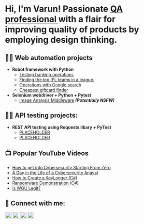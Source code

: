<h1>Hi, I'm Varun! Passionate <a href="https://www.linkedin.com/in/varunsingh-sisodia/">QA professional </a> with a flair for improving quality of products by employing design thinking.

<h2>👨‍💻 Web automation projects</h2>

- <b>Robot framework with Python</b>
  - [Testing banking operations](https://github.com/varunsisodia95/Robot-framework-with-python/tree/main/TestingBankOperations)
  - [Finding the top IPL teams in a league.](https://github.com/varunsisodia95/Robot-framework-with-python/tree/main/TopIPL)
  - [Operations with Google search](https://github.com/varunsisodia95/Robot-framework-with-python/tree/main/TopGoogleResults)
  - [Cheapest giftcard finder](https://github.com/varunsisodia95/Robot-framework-with-python/tree/main/CheapestGiftCards)
- <b>Selenium webdriver + Python + Pytest</b>
  - [Image Analysis Middleware](https://github.com/joshmadakor1/4chan-Image-Analysis-Middleware-C964) <b><i>(Potentially NSFW)</b></i>

<h2>👨‍💻 API testing projects: </h2>

- <b>REST API testing using Requests libary + PyTest</b>
  - [PLACEHOLDER](https://github.com/varunsisodia95/Robot-framework-with-python/tree/main/TestingBankOperations)
  - [PLACEHOLDER](https://github.com/varunsisodia95/Robot-framework-with-python/tree/main/TestingBankOperations)

<h2>📺 Popular YouTube Videos</h2>

- [How to get into Cybersecurity Starting From Zero](https://www.youtube.com/watch?v=a83ASGn_V_s)
- [A Day in the Life of a Cybersecurity Anayst](https://www.youtube.com/watch?v=uHy3oM7NnoU)
- [How to Create a KeyLogger (C#)](https://www.youtube.com/watch?v=N-L9hklSlNk)
- [Ransomware Demonstration (C#)](https://www.youtube.com/watch?v=OfvdQeh79s0)
- [Is WGU Legit?](https://www.youtube.com/watch?v=E2MwRWxDBkA)

<h2> 🤳 Connect with me:</h2>

[<img align="left" alt="JoshMadakor | YouTube" width="22px" src="https://cdn.jsdelivr.net/npm/simple-icons@v3/icons/youtube.svg" />][youtube]
[<img align="left" alt="JoshMadakor | Twitter" width="22px" src="https://cdn.jsdelivr.net/npm/simple-icons@v3/icons/twitter.svg" />][twitter]
[<img align="left" alt="JoshMadakor | LinkedIn" width="22px" src="https://cdn.jsdelivr.net/npm/simple-icons@v3/icons/linkedin.svg" />][linkedin]
[<img align="left" alt="JoshMadakor | Instagram" width="22px" src="https://cdn.jsdelivr.net/npm/simple-icons@v3/icons/instagram.svg" />][instagram]

[twitter]: https://twitter.com/joshmadakor
[youtube]: https://www.youtube.com/c/joshmadakor
[instagram]: https://www.instagram.com/joshmadakor/
[linkedin]: https://linkedin.com/in/joshmadakor

<!--
**joshmadakor1/joshmadakor1** is a ✨ _special_ ✨ repository because its `README.md` (this file) appears on your GitHub profile.

Here are some ideas to get you started:

- 🔭 I’m currently working on ...
- 🌱 I’m currently learning ...
- 👯 I’m looking to collaborate on ...
- 🤔 I’m looking for help with ...
- 💬 Ask me about ...
- 📫 How to reach me: ...
- 😄 Pronouns: ...
- ⚡ Fun fact: ...
-->
